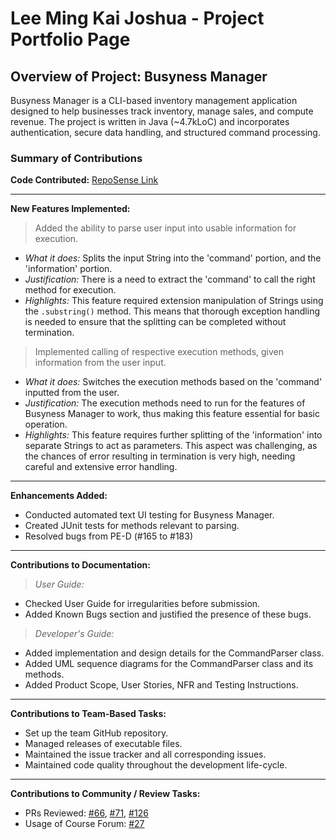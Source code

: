 <!-- @@author b1inmeister -->
# Lee Ming Kai Joshua - Project Portfolio Page

## Overview of Project: Busyness Manager
Busyness Manager is a CLI-based inventory management application designed to help businesses track inventory, manage
sales, and compute revenue. The project is written in Java (~4.7kLoC) and incorporates authentication, secure data
handling, and structured command processing.

### Summary of Contributions

**Code Contributed:** 
[RepoSense Link](https://nus-cs2113-ay2425s2.github.io/tp-dashboard/?search=b1inmeister&breakdown=true)

---

**New Features Implemented:**

> Added the ability to parse user input into usable information for execution.

  * _What it does:_ Splits the input String into the 'command' portion, and the 'information' portion.
  * _Justification:_ There is a need to extract the 'command' to call the right method for execution.
  * _Highlights:_ This feature required extension manipulation of Strings using the `.substring()` method. This means
  that thorough exception handling is needed to ensure that the splitting can be completed without termination.

> Implemented calling of respective execution methods, given information from the user input.

  * _What it does:_ Switches the execution methods based on the 'command' inputted from the user.
  * _Justification:_ The execution methods need to run for the features of Busyness Manager to work, thus making 
  this feature essential for basic operation.
  * _Highlights:_ This feature requires further splitting of the 'information' into separate Strings to act as 
  parameters. This aspect was challenging, as the chances of error resulting in termination is very high, needing
  careful and extensive error handling. 

---

**Enhancements Added:**

* Conducted automated text UI testing for Busyness Manager.
* Created JUnit tests for methods relevant to parsing.
* Resolved bugs from PE-D (#165 to #183)

---

**Contributions to Documentation:**

> _User Guide:_

  * Checked User Guide for irregularities before submission.
  * Added Known Bugs section and justified the presence of these bugs.

> _Developer's Guide:_

  * Added implementation and design details for the CommandParser class.
  * Added UML sequence diagrams for the CommandParser class and its methods.
  * Added Product Scope, User Stories, NFR and Testing Instructions. 

---

**Contributions to Team-Based Tasks:**

* Set up the team GitHub repository.
* Managed releases of executable files.
* Maintained the issue tracker and all corresponding issues.
* Maintained code quality throughout the development life-cycle.

---

**Contributions to Community / Review Tasks:**

* PRs Reviewed: [#66](https://github.com/AY2425S2-CS2113-F11-1/tp/pull/66#pullrequestreview-2681532166),
                [#71](https://github.com/AY2425S2-CS2113-F11-1/tp/pull/71#pullrequestreview-2688719182),
                [#126](https://github.com/AY2425S2-CS2113-F11-1/tp/pull/126#pullrequestreview-2709859483)
* Usage of Course Forum: [#27](https://github.com/nus-cs2113-AY2425S2/forum/issues/27#issue-2931206666)

